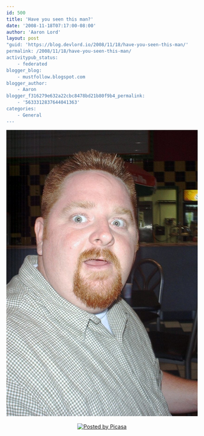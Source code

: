 ```yaml
---
id: 500
title: 'Have you seen this man?'
date: '2008-11-18T07:17:00-08:00'
author: 'Aaron Lord'
layout: post
"guid: 'https://blog.devlord.io/2008/11/18/have-you-seen-this-man/'
permalink: /2008/11/18/have-you-seen-this-man/
activitypub_status:
    - federated
blogger_blog:
    - mustfollow.blogspot.com
blogger_author:
    - Aaron
blogger_f316279e632a22cbc8478bd21b80f9b4_permalink:
    - '5633312837644041363'
categories:
    - General
---
```


<div style="text-align:center;margin:0 auto 10px;"><a href="/assets/img/2011/10/july2003040.jpg"><img alt="" src="/assets/img/2011/10/july2003040.jpg?w=200" border="0" /></a> </div><div style='clear:both;text-align:CENTER;'><a href='http://picasa.google.com/blogger/' target='ext' rel="noopener"><img src='http://photos1.blogger.com/pbp.gif' alt='Posted by Picasa' align='middle' border='0' /></a></div><div class="blogger-post-footer"><img width='1' height='1' src='' alt='' /></div>